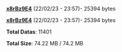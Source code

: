 [**x8rBz9E4**](/data/x8rBz9E4.txt) (22/02/23 - 23:57)- 25394 bytes

[**x8rBz9E4**](/data/x8rBz9E4.txt) (22/02/23 - 23:57)- 25394 bytes

**Total Datas**: 11401

**Total Size**: 74.22 MB / 74.2 MB